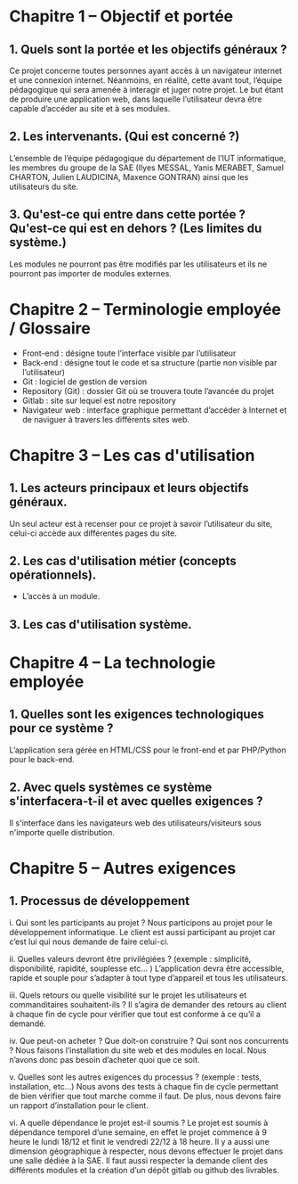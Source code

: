 # Chapitre 1 – Objectif et portée

## 1. Quels sont la portée et les objectifs généraux ?

Ce projet concerne toutes personnes ayant accès à un navigateur internet et une connexion internet. Néanmoins, en réalité, cette avant tout, l’équipe pédagogique qui sera amenée à interagir et juger notre projet. Le but étant de produire une application web, dans laquelle l’utilisateur devra être capable d’accéder au site et à ses modules.

## 2. Les intervenants. (Qui est concerné ?)

L’ensemble de l’équipe pédagogique du département de l’IUT informatique, les membres du groupe de la SAE (Ilyes MESSAL, Yanis MERABET, Samuel CHARTON, Julien LAUDICINA, Maxence GONTRAN) ainsi que les utilisateurs du site.

## 3. Qu'est-ce qui entre dans cette portée ? Qu'est-ce qui est en dehors ? (Les limites du système.)

Les modules ne pourront pas être modifiés par les utilisateurs et ils ne pourront pas importer de modules externes.

# Chapitre 2 – Terminologie employée / Glossaire

- Front-end : désigne toute l’interface visible par l’utilisateur 
- Back-end : désigne tout le code et sa structure (partie non visible par l’utilisateur) 
- Git : logiciel de gestion de version 
- Repository (Git) : dossier Git où se trouvera toute l’avancée du projet 
- Gitlab : site sur lequel est notre repository
- Navigateur web : interface graphique permettant d’accéder à Internet et de naviguer à travers les différents sites web.

# Chapitre 3 – Les cas d'utilisation

## 1. Les acteurs principaux et leurs objectifs généraux.

Un seul acteur est à recenser pour ce projet à savoir l’utilisateur du site, celui-ci accède aux différentes pages du site.

## 2. Les cas d'utilisation métier (concepts opérationnels).

- L’accès à un module.

## 3. Les cas d'utilisation système.

# Chapitre 4 – La technologie employée

## 1. Quelles sont les exigences technologiques pour ce système ?
L’application sera gérée en HTML/CSS pour le front-end et par PHP/Python pour le back-end.

## 2. Avec quels systèmes ce système s'interfacera-t-il et avec quelles exigences ?
Il s'interface dans les navigateurs web des utilisateurs/visiteurs sous n'importe quelle distribution.

# Chapitre 5 – Autres exigences

## 1. Processus de développement

i. Qui sont les participants au projet ?
Nous participons au projet pour le développement informatique. Le client est aussi participant au projet car c’est lui qui nous demande de faire celui-ci.

ii. Quelles valeurs devront être privilégiées ? (exemple : simplicité, disponibilité, rapidité, souplesse etc... )
L’application devra être accessible, rapide et souple pour s’adapter à tout type d’appareil et tous les utilisateurs.

iii. Quels retours ou quelle visibilité sur le projet les utilisateurs et commanditaires souhaitent-ils ?
Il s’agira de demander des retours au client à chaque fin de cycle pour vérifier que tout est conforme à ce qu’il a demandé.

iv. Que peut-on acheter ? Que doit-on construire ? Qui sont nos concurrents ?
Nous faisons l’installation du site web et des modules en local. Nous n’avons donc pas besoin d’acheter quoi que ce soit.

v. Quelles sont les autres exigences du processus ? (exemple : tests, installation, etc...)
Nous avons des tests à chaque fin de cycle permettant de bien vérifier que tout marche comme il faut. De plus, nous devons faire un rapport d’installation pour le client.

vi. A quelle dépendance le projet est-il soumis ?
Le projet est soumis à dépendance temporel d’une semaine, en effet le projet commence à 9 heure le lundi 18/12 et finit le vendredi 22/12 à 18 heure. Il y a aussi une dimension géographique à respecter, nous devons effectuer le projet dans une salle dédiée à la SAE.
Il faut aussi respecter la demande client des différents modules et la création d’un dépôt gitlab ou github des livrables.
